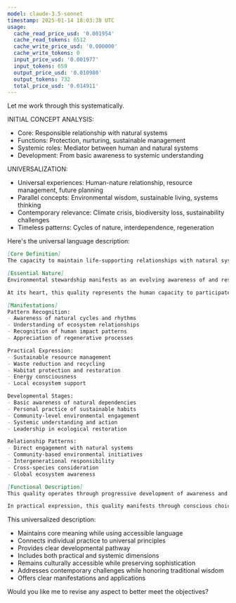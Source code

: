 ```yaml
---
model: claude-3.5-sonnet
timestamp: 2025-01-14 18:03:38 UTC
usage:
  cache_read_price_usd: '0.001954'
  cache_read_tokens: 6512
  cache_write_price_usd: '0.000000'
  cache_write_tokens: 0
  input_price_usd: '0.001977'
  input_tokens: 659
  output_price_usd: '0.010980'
  output_tokens: 732
  total_price_usd: '0.014911'
---
```


Let me work through this systematically.

INITIAL CONCEPT ANALYSIS:
- Core: Responsible relationship with natural systems
- Functions: Protection, nurturing, sustainable management
- Systemic roles: Mediator between human and natural systems
- Development: From basic awareness to systemic understanding

UNIVERSALIZATION:
- Universal experiences: Human-nature relationship, resource management, future planning
- Parallel concepts: Environmental wisdom, sustainable living, systems thinking
- Contemporary relevance: Climate crisis, biodiversity loss, sustainability challenges
- Timeless patterns: Cycles of nature, interdependence, regeneration

Here's the universal language description:

```markdown
[Core Definition]
The capacity to maintain life-supporting relationships with natural systems through aware, responsible interaction that promotes both human and ecological flourishing. This involves understanding interconnected patterns, practicing sustainable engagement, and fostering regenerative relationships between human and natural communities.

[Essential Nature]
Environmental stewardship manifests as an evolving awareness of and response to the intricate web of life that sustains all existence. It begins with direct recognition of human dependence on natural systems and develops into sophisticated understanding of ecological relationships. This quality combines practical wisdom in resource use with deep appreciation for natural processes, expressing itself through both individual choices and collective actions that promote system health.

At its heart, this quality represents the human capacity to participate consciously and constructively in natural processes rather than merely exploiting them. It embodies the recognition that human flourishing is inextricably linked to ecosystem flourishing.

[Manifestations]
Pattern Recognition:
- Awareness of natural cycles and rhythms
- Understanding of ecosystem relationships
- Recognition of human impact patterns
- Appreciation of regenerative processes

Practical Expression:
- Sustainable resource management
- Waste reduction and recycling
- Habitat protection and restoration
- Energy consciousness
- Local ecosystem support

Developmental Stages:
- Basic awareness of natural dependencies
- Personal practice of sustainable habits
- Community-level environmental engagement
- Systemic understanding and action
- Leadership in ecological restoration

Relationship Patterns:
- Direct engagement with natural systems
- Community-based environmental initiatives
- Intergenerational responsibility
- Cross-species consideration
- Global ecosystem awareness

[Functional Description]
This quality operates through progressive development of awareness and capability in managing human-nature relationships. It begins with direct observation and appreciation of natural processes, develops through practical experience with sustainable practices, and matures into sophisticated understanding of ecological systems. The development process involves both expanding awareness of natural relationships and increasing skill in sustainable management practices.

In practical expression, this quality manifests through conscious choices in resource use, active participation in ecosystem restoration, and leadership in community environmental initiatives. It shapes both individual lifestyle choices and collective actions, influencing decisions about consumption, waste management, energy use, and habitat protection. The quality becomes increasingly sophisticated as it moves from personal practice to systemic engagement, ultimately contributing to regenerative relationships between human communities and natural systems.
```

This universalized description:
- Maintains core meaning while using accessible language
- Connects individual practice to universal principles
- Provides clear developmental pathway
- Includes both practical and systemic dimensions
- Remains culturally accessible while preserving sophistication
- Addresses contemporary challenges while honoring traditional wisdom
- Offers clear manifestations and applications

Would you like me to revise any aspect to better meet the objectives?